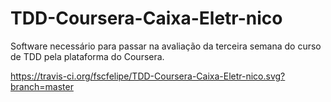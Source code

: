 # TDD-Coursera-Caixa-Eletr-nico
Software necessário para passar na avaliação da terceira semana do curso de TDD pela plataforma do Coursera.

https://travis-ci.org/fscfelipe/TDD-Coursera-Caixa-Eletr-nico.svg?branch=master
